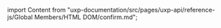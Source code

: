 
import Content from "uxp-documentation/src/pages/uxp-api/reference-js/Global Members/HTML DOM/confirm.md";

<Content query="product=photoshop"/>
